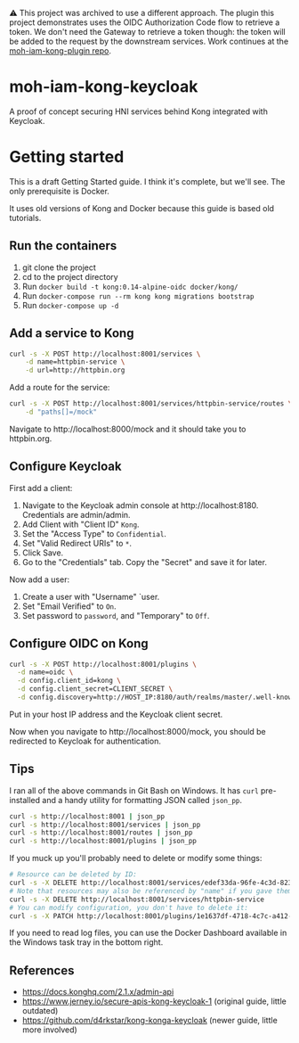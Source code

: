 ⚠ This project was archived to use a different approach. The plugin this project demonstrates uses the OIDC Authorization Code flow to retrieve a token. We don't need the Gateway to retrieve a token though: the token will be added to the request by the downstream services. Work continues at the [moh-iam-kong-plugin repo](https://github.com/bcgov/moh-iam-kong-plugin).

# moh-iam-kong-keycloak
A proof of concept securing HNI services behind Kong integrated with Keycloak.

# Getting started

This is a draft Getting Started guide. I think it's complete, but we'll see. The only prerequisite is Docker.

It uses old versions of Kong and Docker because this guide is based old tutorials.

## Run the containers

1. git clone the project
2. cd to the project directory
3. Run `docker build -t kong:0.14-alpine-oidc docker/kong/`
3. Run `docker-compose run --rm kong kong migrations bootstrap`
4. Run `docker-compose up -d`

## Add a service to Kong

```bash
curl -s -X POST http://localhost:8001/services \
    -d name=httpbin-service \
    -d url=http://httpbin.org
```

Add a route for the service:

```bash
curl -s -X POST http://localhost:8001/services/httpbin-service/routes \
    -d "paths[]=/mock"
```

Navigate to http://localhost:8000/mock and it should take you to httpbin.org.

## Configure Keycloak

First add a client:

1. Navigate to the Keycloak admin console at http://localhost:8180. Credentials are admin/admin.
2. Add Client with "Client ID" `Kong`.
3. Set the "Access Type" to `Confidential`.
4. Set "Valid Redirect URIs" to `*`.
5. Click Save.
6. Go to the "Credentials" tab. Copy the "Secret" and save it for later.

Now add a user:

1. Create a user with "Username" `user. 
2. Set "Email Verified" to `On`.
3. Set password to `password`, and "Temporary" to `Off`.

## Configure OIDC on Kong

```bash
curl -s -X POST http://localhost:8001/plugins \
  -d name=oidc \
  -d config.client_id=kong \
  -d config.client_secret=CLIENT_SECRET \
  -d config.discovery=http://HOST_IP:8180/auth/realms/master/.well-known/openid-configuration
```

Put in your host IP address and the Keycloak client secret.

Now when you navigate to http://localhost:8000/mock, you should be redirected to Keycloak for authentication.

## Tips

I ran all of the above commands in Git Bash on Windows. It has `curl` pre-installed and a handy utility for formatting JSON called `json_pp`.

```bash
curl -s http://localhost:8001 | json_pp
curl -s http://localhost:8001/services | json_pp
curl -s http://localhost:8001/routes | json_pp
curl -s http://localhost:8001/plugins | json_pp
```

If you muck up you'll probably need to delete or modify some things:

```bash
# Resource can be deleted by ID:
curl -s -X DELETE http://localhost:8001/services/edef33da-96fe-4c3d-8236-f3e35b3a0aaa
# Note that resources may also be referenced by "name" if you gave them one:
curl -s -X DELETE http://localhost:8001/services/httpbin-service
# You can modify configuration, you don't have to delete it:
curl -s -X PATCH http://localhost:8001/plugins/1e1637df-4718-4c7c-a412-4114ca29a41e --data "config.client_secret=c934568f-3fd3-4a21-bbfc-d8c7f97a3408"
```

If you need to read log files, you can use the Docker Dashboard available in the Windows task tray in the bottom right.

## References

* https://docs.konghq.com/2.1.x/admin-api
* https://www.jerney.io/secure-apis-kong-keycloak-1 (original guide, little outdated)
* https://github.com/d4rkstar/kong-konga-keycloak (newer guide, little more involved)
